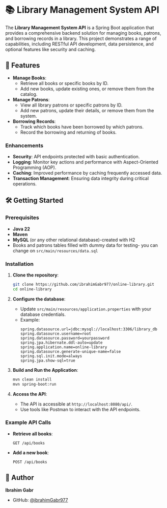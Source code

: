# 📚 Library Management System API

The **Library Management System API** is a Spring Boot application that provides a comprehensive backend solution for managing books, patrons, and borrowing records in a library. This project demonstrates a range of capabilities, including RESTful API development, data persistence, and optional features like security and caching.

## 🌟 Features

- **Manage Books**: 
  - Retrieve all books or specific books by ID.
  - Add new books, update existing ones, or remove them from the catalog.
- **Manage Patrons**: 
  - View all library patrons or specific patrons by ID.
  - Add new patrons, update their details, or remove them from the system.
- **Borrowing Records**: 
  - Track which books have been borrowed by which patrons.
  - Record the borrowing and returning of books.

### Enhancements
- **Security**: API endpoints protected with basic authentication.
- **Logging**: Monitor key actions and performance with Aspect-Oriented Programming (AOP).
- **Caching**: Improved performance by caching frequently accessed data.
- **Transaction Management**: Ensuring data integrity during critical operations.

## 🛠️ Getting Started

### Prerequisites
- **Java 22**
- **Maven**
- **MySQL** (or any other relational database)-created with H2
- Books and patrons tables filled with dummy data for testing- you can change on `src/main/resources/data.sql`

### Installation

1. **Clone the repository**:
   ```bash
   git clone https://github.com/ibrahimGabr977/online-library.git
   cd online-library
   ```
2. **Configure the database**:
   - Update `src/main/resources/application.properties` with your database credentials.
   - Example:
     ```properties
     spring.datasource.url=jdbc:mysql://localhost:3306/library_db
     spring.datasource.username=root
     spring.datasource.password=yourpassword
     spring.jpa.hibernate.ddl-auto=update
     spring.application.name=online-library
     spring.datasource.generate-unique-name=false
     spring.sql.init.mode=always
     spring.jpa.show-sql=true
     ```

3. **Build and Run the Application**:
   ```bash
   mvn clean install
   mvn spring-boot:run
   ```

4. **Access the API**:
   - The API is accessible at `http://localhost:8080/api/`.
   - Use tools like Postman to interact with the API endpoints.

### Example API Calls

- **Retrieve all books**:
  ```
  GET /api/books
  ```
- **Add a new book**:
  ```
  POST /api/books
  ```

## 👤 Author

**Ibrahim Gabr**

- GitHub: [@ibrahimGabr977](https://github.com/ibrahimGabr977)
